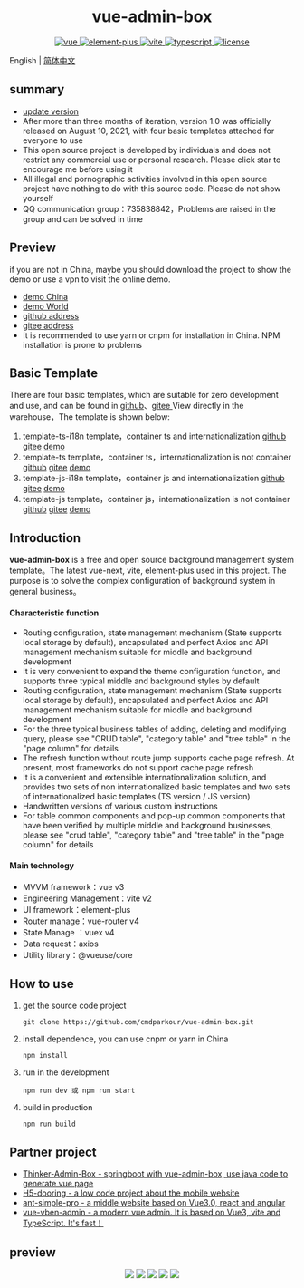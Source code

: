 <h1 align="center">vue-admin-box</h1>
<p align="center">
    <a href="https://github.com/vuejs/vue-next">
        <img src="https://img.shields.io/badge/vue3-3.0.5-brightgreen.svg" alt="vue">
    </a>
    <a href="https://github.com/element-plus/element-plus">
        <img src="https://img.shields.io/badge/elementPlus-^2.0.5-brightgreen.svg" alt="element-plus">
    </a>
    <a href="https://github.com/vitejs/vite">
        <img src="https://img.shields.io/badge/vite-^2.8.6-brightgreen.svg" alt="vite">
    </a>
    <a href="https://github.com/microsoft/TypeScript">
        <img src="https://img.shields.io/badge/typescript-4.1.3-brightgreen.svg" alt="typescript">
    </a>
    <a href="https://github.com/hsiangleev/element-plus-admin/blob/master/LICENSE">
        <img src="https://img.shields.io/github/license/mashape/apistatus.svg" alt="license">
    </a>
</p>

English | [简体中文](./README.zh-CN.md)

## summary

- [update version](./VERSION.md)
- After more than three months of iteration, version 1.0 was officially released on August 10, 2021, with four basic templates attached for everyone to use
- This open source project is developed by individuals and does not restrict any commercial use or personal research. Please click star to encourage me before using it
- All illegal and pornographic activities involved in this open source project have nothing to do with this source code. Please do not show yourself
- QQ communication group：735838842，Problems are raised in the group and can be solved in time

## Preview
if you are not in China, maybe you should download the project to show the demo or use a vpn to visit the online demo.
- [demo China](https://cmdparkour.gitee.io/vue-admin-box/)
- [demo World](https://cmdparkour.github.io/vue-admin-box/dist/)
- [github address](https://github.com/cmdparkour/vue-admin-box)
- [gitee address](https://gitee.com/cmdparkour/vue-admin-box)
- It is recommended to use yarn or cnpm for installation in China. NPM installation is prone to problems

## Basic Template
There are four basic templates, which are suitable for zero development and use, and can be found in [github](https://github.com/cmdparkour/vue-admin-box)、[gitee ](https://gitee.com/cmdparkour/vue-admin-box)View directly in the warehouse，The template is shown below:
1. template-ts-i18n template，container ts and internationalization [github](https://github.com/cmdparkour/vue-admin-box/tree/template-ts-i18n) [gitee](https://gitee.com/cmdparkour/vue-admin-box/tree/template-ts-i18n/) [demo](http://vue-admin-box-template.51weblove.com/ts-i18n/)
2. template-ts template，container ts，internationalization is not container [github](https://github.com/cmdparkour/vue-admin-box/tree/template-ts) [gitee](https://gitee.com/cmdparkour/vue-admin-box/tree/template-ts/) [demo](http://vue-admin-box-template.51weblove.com/ts)
3. template-js-i18n template，container js and internationalization [github](https://github.com/cmdparkour/vue-admin-box/tree/template-js-i18n) [gitee](https://gitee.com/cmdparkour/vue-admin-box/tree/template-js-i18n/) [demo](http://vue-admin-box-template.51weblove.com/js-i18n)
4. template-js template，container js，internationalization is not container [github](https://github.com/cmdparkour/vue-admin-box/tree/template-js) [gitee](https://gitee.com/cmdparkour/vue-admin-box/tree/template-js/) [demo](http://vue-admin-box-template.51weblove.com/js)

## Introduction

**vue-admin-box** is a free and open source background management system template。The latest vue-next, vite, element-plus used in this project. The purpose is to solve the complex configuration of background system in general business。

#### Characteristic function

- Routing configuration, state management mechanism (State supports local storage by default), encapsulated and perfect Axios and API management mechanism suitable for middle and background development
- It is very convenient to expand the theme configuration function, and supports three typical middle and background styles by default
- Routing configuration, state management mechanism (State supports local storage by default), encapsulated and perfect Axios and API management mechanism suitable for middle and background development
- For the three typical business tables of adding, deleting and modifying query, please see "CRUD table", "category table" and "tree table" in the "page column" for details
- The refresh function without route jump supports cache page refresh. At present, most frameworks do not support cache page refresh
- It is a convenient and extensible internationalization solution, and provides two sets of non internationalized basic templates and two sets of internationalized basic templates (TS version / JS version)
- Handwritten versions of various custom instructions
- For table common components and pop-up common components that have been verified by multiple middle and background businesses, please see "crud table", "category table" and "tree table" in the "page column" for details

#### Main technology

- MVVM framework：vue v3
- Engineering Management：vite v2
- UI framework：element-plus
- Router manage：vue-router v4
- State Manage ：vuex v4
- Data request：axios
- Utility library：@vueuse/core

## How to use

1. get the source code project

   ```
   git clone https://github.com/cmdparkour/vue-admin-box.git
   ```

   

2. install dependence, you can use cnpm or yarn in China

   ```
   npm install
   ```

   

3. run in the development

   ```
   npm run dev 或 npm run start
   ```

   

4. build in production

   ```
   npm run build
   ```
   
## Partner project
* [Thinker-Admin-Box - springboot with vue-admin-box, use java code to generate vue page](https://github.com/yirius/thinker-admin-box)
* [H5-dooring - a low code project about the mobile website](http://h5.dooring.cn)
* [ant-simple-pro - a middle website based on Vue3.0, react and angular](https://github.com/lgf196/ant-simple-pro)
* [vue-vben-admin - a modern vue admin. It is based on Vue3, vite and TypeScript. It's fast！](https://github.com/vbenjs/vue-vben-admin)


## preview

<p align="center">
    <img src="http://blog.51weblove.com/wp-content/uploads/2021/08/QQ截图20210810174824.png">
    <img src="http://blog.51weblove.com/wp-content/uploads/2021/08/QQ截图20210810174848.png">
    <img src="http://blog.51weblove.com/wp-content/uploads/2021/08/QQ截图20210810174923.png">
    <img src="http://blog.51weblove.com/wp-content/uploads/2021/08/QQ截图20210810174940.png">
    <img src="http://blog.51weblove.com/wp-content/uploads/2021/08/QQ截图20210810175009.png">
</p>
